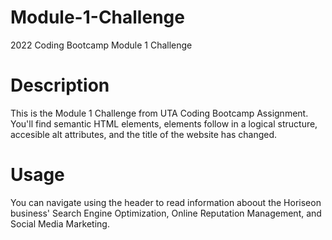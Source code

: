 # Module-1-Challenge
2022 Coding Bootcamp Module 1 Challenge

# Description
This is the Module 1 Challenge from UTA Coding Bootcamp Assignment. You'll find semantic HTML elements, elements follow in a logical structure, accesible alt attributes, and the title of the website has changed.

# Usage
You can navigate using the header to read information aboout the Horiseon business' Search Engine Optimization, Online Reputation Management, and Social Media Marketing.

